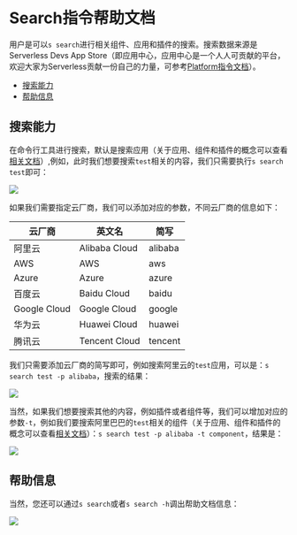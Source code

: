 # Search指令帮助文档

用户是可以`s search`进行相关组件、应用和插件的搜索。搜索数据来源是Serverless Devs App Store（即应用中心，应用中心是一个人人可贡献的平台，欢迎大家为Serverless贡献一份自己的力量，可参考[Platform指令文档](Platform指令.md)）。

- [搜索能力](#搜索能力)
- [帮助信息](#帮助信息)

## 搜索能力

在命令行工具进行搜索，默认是搜索应用（关于应用、组件和插件的概念可以查看[相关文档](../../Serverless-Devs/Package概念区分.md)）,例如，此时我们想要搜索`test`相关的内容，我们只需要执行`s search test`即可：

![](https://images.serverlessfans.com/s-tool/zh/s-search-test.jpg)

如果我们需要指定云厂商，我们可以添加对应的参数，不同云厂商的信息如下：

|  云厂商   | 英文名  | 简写  |
|  ----  | ----  |  ----  |
| 阿里云  | Alibaba Cloud |  alibaba |
| AWS  | AWS |  aws |
| Azure  | Azure |  azure |
| 百度云  | Baidu Cloud |  baidu |
| Google Cloud  | Google Cloud |  google |
| 华为云  | Huawei Cloud |  huawei |
| 腾讯云  | Tencent Cloud |  tencent |

我们只需要添加云厂商的简写即可，例如搜索阿里云的`test`应用，可以是：`s search test -p alibaba`，搜索的结果：

![](https://images.serverlessfans.com/s-tool/zh/s-search-test-alibaba.jpg)

当然，如果我们想要搜索其他的内容，例如插件或者组件等，我们可以增加对应的参数`-t`，例如我们要搜索阿里巴巴的`test`相关的组件（关于应用、组件和插件的概念可以查看[相关文档](../../Serverless-Devs/Package概念区分.md)）：`s search test -p alibaba -t component`，结果是：

![](https://images.serverlessfans.com/s-tool/zh/s-search-test-alibaba-component.jpg)

## 帮助信息

当然，您还可以通过`s search`或者`s search -h`调出帮助文档信息：

![](https://images.serverlessfans.com/s-tool/zh/s-search-help.jpg)
